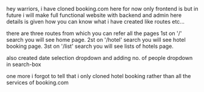 hey warriors,
i have cloned booking.com here 
for now only frontend is but in future i will make full functional website with backend and admin
here details is given how you can know what i have created like routes etc...

there are three routes from which you can refer all the pages 
1st on '/' search you will see home page. 
2st on '/hotel' search you will see hotel booking page.
3st on '/list' search you will see lists of hotels page. 

also created date selection dropdown and adding no. of people dropdown in search-box

one more i forgot to tell that i only cloned hotel booking rather than all the services of booking.com
